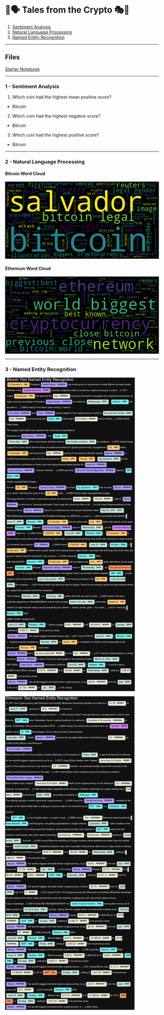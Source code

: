 # 🐍🗣️ Tales from the Crypto 🎭🐍


1. [Sentiment Analysis](#1---Sentiment-Analysis)
2. [Natural Language Processing](#2---Natural-Language-Processing)
3. [Named Entity Recognition](#3---Named-Entity-Recognition)

---

## Files

[Starter Notebook](Code/crypto_sentiment.ipynb)


----

### 1 - Sentiment Analysis
1. Which coin had the highest mean positive score?
* Bitcoin
2. Which coin had the highest negative score?
* Bitcoin
3. Which coin had the highest positive score?
* Bitcoin

---

### 2 - Natural Language Processing


#### Bitcoin Word Cloud
![btc-word-cloud.png](Code/Images/btc-word-cloud.png)

#### Ethereum Word Cloud
![eth-word-cloud.png](Code/Images/eth-word-cloud.png)

---

### 3 - Named Entity Recognition
![btc_ner.png](Code/Images/btc_ner.png)

![eth_ner.png](Code/Images/eth_ner.png)
